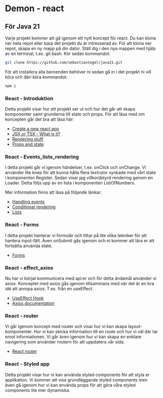 # Demon - react

## För Java 21

Varje projekt kommer att gå igenom ett nytt koncept för react. Du kan klona ner hela repot eller bara det projekt du är intresserad av.
För att klona ner repot, skapa en ny mapp på din dator. Ställ dig i den nya mappen med hjälp av en terminal, t.ex. git bash. Kör sedan kommandot:

```sh
git clone https://github.com/sebastiantegel/java21.git
```

För att installera alla beroenden behöver ni sedan gå in i det projekt ni vill köra och däri köra kommandot:

```sh
npm i
```

### React - Introduktion

Detta projekt visar hur ett projekt ser ut och hur det går att skapa komponenter samt grunderna till state och props.
För att läsa med om koncepten går det bra att läsa här:

- [Create a new react app](https://reactjs.org/docs/create-a-new-react-app.html)
- [JSX or TSX - What is it?](https://reactjs.org/docs/introducing-jsx.html)
- [Rendering stuff](https://reactjs.org/docs/rendering-elements.html)
- [Props and state](https://reactjs.org/docs/components-and-props.html)

### React - Events_lists_rendering

I detta projekt går vi igenom händelser, t.ex. onClick och onChange. Vi använder lite knep för att kunna hålla flera textrutor synkade med vårt state i komponenten Register.
Sedan visar jag villkordstyrd rendering genom en Loader. Detta följs upp av en lista i komponenten ListOfNumbers.

Mer information finns att läsa på följande länkar:

- [Handling events](https://reactjs.org/docs/handling-events.html)
- [Conditional rendering](https://reactjs.org/docs/conditional-rendering.html)
- [Lists](https://reactjs.org/docs/lists-and-keys.html)

### React - Forms

I detta projekt hanterar vi formulär och tittar på lite olika tekniker för att hantera input-fält. Även onSubmit gås igenom och ni kommer att lära er att fortsätta använda state.

- [Forms](https://reactjs.org/docs/forms.html)

### React - effect_axios

Nu har vi börjat kommunicera med api:er och för detta ändamål använder vi axios. Konceptet med axios gås igenom tillsammans med när det är en bra idé att anropa axios. T.ex. från en useEffect.

- [UseEffect Hook](https://reactjs.org/docs/hooks-effect.html)
- [Axios documentation](https://axios-http.com/docs/intro)

### React - router

Vi går igenom koncept med router och visar hur vi kan skapa layout-komponenter. Hur vi kan skicka information till en route och hur vi väl där tar emot informationen. Vi går även igenom hur vi kan skapa en enklare navigering som använder routern för att uppdatera vår sida.

- [React router](https://reactrouterdotcom.fly.dev/docs/en/v6)

### React - Styled app

Detta projekt visar hur ni kan använda styled components för att styla er applikation. Vi kommer att visa grundläggande styled components men även gå igenom hur vi kan använda props för att göra våra styled components lite mer dynamiska. 